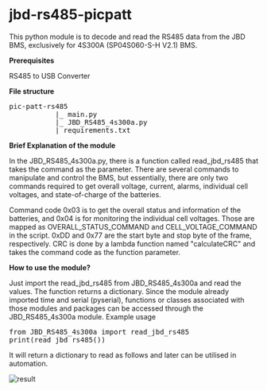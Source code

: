 # jbd-rs485-picpatt

This python module is to decode and read the RS485 data from the JBD BMS, exclusively for 4S300A (SP04S060-S-H V2.1) BMS. 

**Prerequisites**

RS485 to USB Converter 

**File structure** 

<pre>
pic-patt-rs485
           |_ main.py
           |_ JBD_RS485_4s300a.py
           |_requirements.txt   
</pre>
           



**Brief Explanation of the module**

In the JBD_RS485_4s300a.py, there is a function called read_jbd_rs485 that takes the command as the parameter. There are several commands to manipulate and control the BMS, but essentially, there are only two commands required to get overall voltage, current, alarms, individual cell voltages, and state-of-charge of the batteries. 

Command code 0x03 is to get the overall status and information of the batteries, and 0x04 is for monitoring the individual cell voltages. Those are mapped as OVERALL_STATUS_COMMAND and CELL_VOLTAGE_COMMAND in the script. 0xDD and 0x77 are the start byte and stop byte of the frame, respectively. CRC is done by a lambda function named "calculateCRC" and takes the command code as the function parameter. 

**How to use the module?**

Just import the read_jbd_rs485 from JBD_RS485_4s300a and read the values. The function returns a dictionary. Since the module already imported time and serial (pyserial), functions or classes associated with those modules and packages can be accessed through the JBD_RS485_4s300a module. Example usage 

<pre>
from JBD_RS485_4s300a import read_jbd_rs485
print(read_jbd_rs485())
</pre>

It will return a dictionary to read as follows and later can be utilised in automation. 

![result](https://github.com/user-attachments/assets/8abf0042-a6ce-4073-8f71-be2da25a1529)
